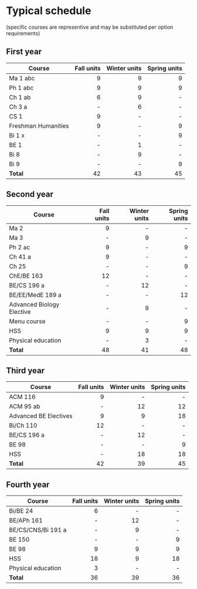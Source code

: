 # Typical schedule 
(specific courses are representive and may be substituted per option requirements)

## First year

| Course        | Fall units | Winter units | Spring units|
| ------------- |-------------:| -----:| -----:|
|Ma 1 abc | 9 | 9 | 9 |
|Ph 1 abc | 9 | 9 | 9 |
|Ch 1 ab | 6 | 9 | - |
|Ch 3 a | - | 6 | - |
| CS 1 | 9 | - | - |
| Freshman Humanities | 9 | - | 9 |
|Bi 1 x  | - | - | 9 |
|BE 1  | - | 1 | - |
|Bi 8 | - | 9 | - |
|Bi 9 | - | - | 9 |
|**Total** | 42 | 43 | 45 |


## Second year

| Course        | Fall units | Winter units | Spring units|
| ------------- |-------------:| -----:| -----:|
|Ma 2 | 9 | - | - |
|Ma 3 | - | 9 | - |
|Ph 2 ac | 9 | - | 9 |
|Ch 41 a | 9 | - | - |
|Ch 25 | - | - | 9 |
|ChE/BE 163 | 12 | - | - |
|BE/CS 196 a | - | 12 | - |
|BE/EE/MedE 189 a | - | - | 12 |
|Advanced Biology Elective | - | 9 | - |
|Menu course  | - | - | 9 |
| HSS | 9 | 9 | 9 |
|Physical education | - | 3 | - |
|**Total** | 48 | 41 | 48 |


## Third year
| Course        | Fall units | Winter units | Spring units|
| ------------- |-------------:| -----:| -----:|
| ACM 116| 9 | - | - |
| ACM 95 ab | - | 12 | 12 |
| Advanced BE Electives| 9 | 9 | 18 |
|Bi/Ch 110 | 12 | - | - |
|BE/CS 196 a | - | 12 | - |
|BE 98| - | - | 9 |
| HSS | - | 18 | 18|
|**Total** | 42| 39 | 45 |


## Fourth year
| Course        | Fall units | Winter units | Spring units|
| ------------- |-------------:| -----:| -----:|
| Bi/BE 24 | 6 | - | - |
| BE/APh 161 | - | 12 | - |
|BE/CS/CNS/Bi 191 a | - | 9 | - | 
|BE 150 | - | - | 9 |
| BE 98 | 9 | 9 | 9 |
| HSS | 18 | 9 | 18 |
|Physical education | 3 | - | - |
|**Total** | 36 | 39 | 36 |
